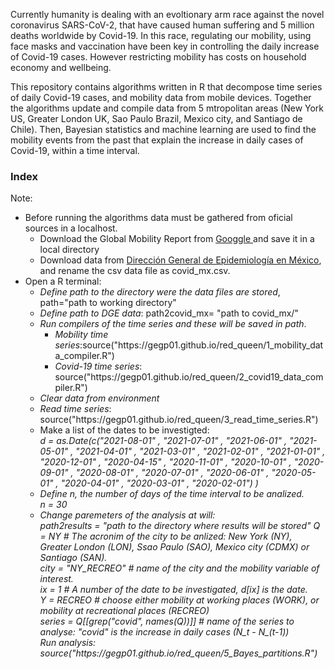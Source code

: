 Currently humanity is dealing with an evoltionary arm race against the novel coronavirus SARS-CoV-2, that have caused human suffering and 5 million deaths worldwide by Covid-19. In this race, regulating our mobility, using face masks and vaccination have been key in controlling the daily increase of Covid-19 cases. However restricting mobility has costs on household economy and wellbeing. 

This repository contains algorithms written in R that decompose time series of daily Covid-19 cases, and mobility data from mobile devices. Together the algorithms update and compile data from 5 mtropolitan areas (New York US, Greater London UK, Sao Paulo Brazil, Mexico city, and Santiago de Chile). Then, Bayesian statistics and machine learning are used to find the mobility events from the past that explain the increase in daily cases of Covid-19, within a time interval.

<h3>Index</h3>

Note: 

<ul>
  <li>Before running the algorithms data must be gathered from oficial sources in a localhost.
  <ul>
    <li> Download the Global Mobility Report from <a href = "https://www.gstatic.com/covid19/mobility/Global_Mobility_Report.csv" target="_blank"> Googgle </a> and save it in a local directory</li>
    <li>Download data from <a href= "https://www.gob.mx/salud/documentos/datos-abiertos-152127" target="_blank">Dirección General de Epidemiología en México</a>, and rename the csv data file as covid_mx.csv.</li>
   </ul></li>
  <li>Open a R terminal:
    <ul>
      <li><i>Define path to the directory were the data files are stored</i>, path="path to working directory"</li>
      <li><i>Define path to DGE data</i>: path2covid_mx= "path to covid_mx/"</li>    
      <li><i>Run compilers of the time series and these will be saved in path</i>.
        <ul>
          <li><i>Mobility time series</i>:source("https://gegp01.github.io/red_queen/1_mobility_data_compiler.R")</li>
          <li><i>Covid-19 time series</i>: source("https://gegp01.github.io/red_queen/2_covid19_data_compiler.R")</i></li>
        </ul>
       <li><i>Clear data from environment</i></li>
       <li><i>Read time series</i>: source("https://gegp01.github.io/red_queen/3_read_time_series.R")</li>
       <li>Make a list of the dates to be investigted:<i><br>
         d = as.Date(c("2021-08-01"
              , "2021-07-01"
              , "2021-06-01"
              , "2021-05-01"
              , "2021-04-01"
              , "2021-03-01"
              , "2021-02-01"
              , "2021-01-01"
              , "2020-12-01"
              , "2020-04-15"
              , "2020-11-01"
              , "2020-10-01"
              , "2020-09-01"
              , "2020-08-01"
              , "2020-07-01"
              , "2020-06-01"
              , "2020-05-01"
              , "2020-04-01"
              , "2020-03-01"
              , "2020-02-01")
            ) 
          <br></li>
          <li><i>Define n, the number of days of the time interval to be analized.</i><br>
            n = 30
  </li>
  <li> <i> Change paremeters of the analysis at will:</i><br>
    path2results = "path to the directory where results will be stored"
    Q = NY # The acronim of the city to be anlized: New York (NY), Greater London (LON), Ssao Paulo (SAO), Mexico city (CDMX) or Santiago (SAN). <br>
    city = "NY_RECREO" # name of the city and the mobility variable of interest. <br>
    ix = 1 # A number of the date to be investigated, d[ix] is the date.<br>
    Y = RECREO # choose either mobility at working places (WORK), or mobility at recreational places (RECREO) <br> 
    series = Q[[grep("covid", names(Q))]] # name of the series to analyse: "covid" is the increase in daily cases (N_t - N_(t-1))
    <br> <i>Run analysis:</i>
    source("https://gegp01.github.io/red_queen/5_Bayes_partitions.R")
  </li>
        </ul>
  </li>   
 </ul>
 
